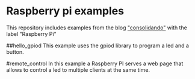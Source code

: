 # Raspberry pi examples

This repository includes examples from the blog ["consolidando"](http://diy.elmolidelanoguera.com/) with the label "Raspberry Pi"

##hello_gpiod
This example uses the gpiod library to program a led and a button.


#remote_control
In this example a Raspberry PI serves a web page that allows to control a led to multiple clients at the same time.

